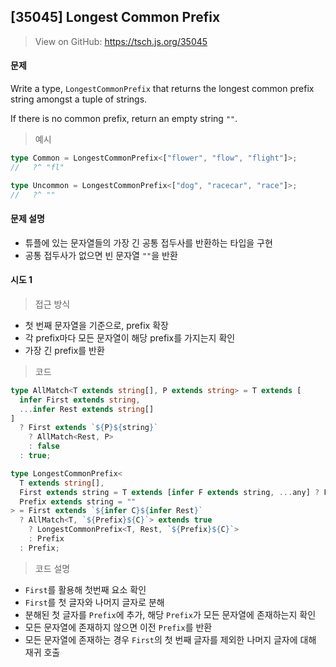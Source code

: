 ## [35045] Longest Common Prefix

> View on GitHub: https://tsch.js.org/35045

#### 문제

Write a type, `LongestCommonPrefix` that returns the longest common prefix string amongst a tuple of strings.

If there is no common prefix, return an empty string `""`.

> 예시

```ts
type Common = LongestCommonPrefix<["flower", "flow", "flight"]>;
//   ?^ "fl"

type Uncommon = LongestCommonPrefix<["dog", "racecar", "race"]>;
//   ?^ ""
```

#### 문제 설명

- 튜플에 있는 문자열들의 가장 긴 공통 접두사를 반환하는 타입을 구현
- 공통 접두사가 없으면 빈 문자열 `""`을 반환

#### 시도 1

> 접근 방식

- 첫 번째 문자열을 기준으로, prefix 확장
- 각 prefix마다 모든 문자열이 해당 prefix를 가지는지 확인
- 가장 긴 prefix를 반환

> 코드

```ts
type AllMatch<T extends string[], P extends string> = T extends [
  infer First extends string,
  ...infer Rest extends string[]
]
  ? First extends `${P}${string}`
    ? AllMatch<Rest, P>
    : false
  : true;

type LongestCommonPrefix<
  T extends string[],
  First extends string = T extends [infer F extends string, ...any] ? F : "",
  Prefix extends string = ""
> = First extends `${infer C}${infer Rest}`
  ? AllMatch<T, `${Prefix}${C}`> extends true
    ? LongestCommonPrefix<T, Rest, `${Prefix}${C}`>
    : Prefix
  : Prefix;
```

> 코드 설명

- `First`를 활용해 첫번째 요소 확인
- `First`를 첫 글자와 나머지 글자로 분해
- 분해된 첫 글자를 `Prefix`에 추가, 해당 `Prefix`가 모든 문자열에 존재하는지 확인
- 모든 문자열에 존재하지 않으면 이전 `Prefix`를 반환
- 모든 문자열에 존재하는 경우 `First`의 첫 번째 글자를 제외한 나머지 글자에 대해 재귀 호출
